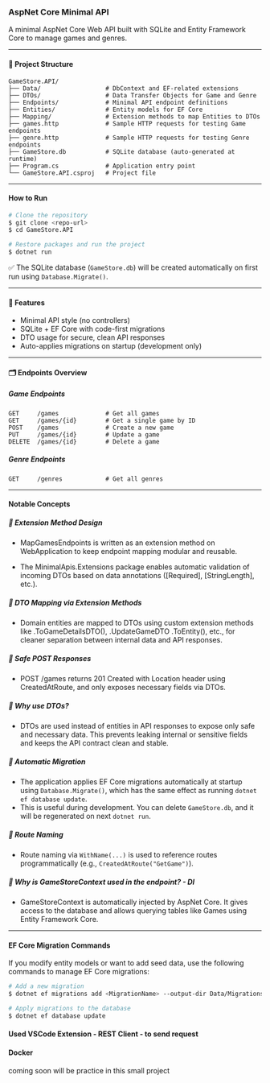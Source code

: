 ### AspNet Core Minimal API

A minimal AspNet Core Web API built with SQLite and Entity Framework Core to manage games and genres.

---

#### 📁 Project Structure

```
GameStore.API/
├── Data/                  # DbContext and EF-related extensions
├── DTOs/                  # Data Transfer Objects for Game and Genre
├── Endpoints/             # Minimal API endpoint definitions
├── Entities/              # Entity models for EF Core
├── Mapping/               # Extension methods to map Entities to DTOs
├── games.http             # Sample HTTP requests for testing Game endpoints
├── genre.http             # Sample HTTP requests for testing Genre endpoints
├── GameStore.db           # SQLite database (auto-generated at runtime)
├── Program.cs             # Application entry point
└── GameStore.API.csproj   # Project file
```

---

#### How to Run

```bash
# Clone the repository
$ git clone <repo-url>
$ cd GameStore.API

# Restore packages and run the project
$ dotnet run
```

✅ The SQLite database (`GameStore.db`) will be created automatically on first run using `Database.Migrate()`.

---

#### 📌 Features

* Minimal API style (no controllers)
* SQLite + EF Core with code-first migrations
* DTO usage for secure, clean API responses
* Auto-applies migrations on startup (development only)

---

#### 🗂️ Endpoints Overview

##### Game Endpoints

```
GET     /games             # Get all games
GET     /games/{id}        # Get a single game by ID
POST    /games             # Create a new game
PUT     /games/{id}        # Update a game
DELETE  /games/{id}        # Delete a game
```

##### Genre Endpoints

```
GET     /genres            # Get all genres
```

---

####  Notable Concepts

##### 🔸 Extension Method Design

*  MapGamesEndpoints is written as an extension method on WebApplication to keep endpoint mapping modular and reusable.

* The MinimalApis.Extensions package enables automatic validation of incoming DTOs based on data annotations ([Required], [StringLength], etc.).

##### 🔸 DTO Mapping via Extension Methods

* Domain entities are mapped to DTOs using custom extension methods like .ToGameDetailsDTO(), .UpdateGameDTO .ToEntity(), etc., for cleaner separation between internal data and API responses.

##### 🔸 Safe POST Responses

* POST /games returns 201 Created with Location header using CreatedAtRoute, and only exposes necessary fields via DTOs.


##### 🔸 Why use DTOs?

* DTOs are used instead of entities in API responses to expose only safe and necessary data.
This prevents leaking internal or sensitive fields and keeps the API contract clean and stable.

##### 🔸 Automatic Migration

* The application applies EF Core migrations automatically at startup using `Database.Migrate()`,
which has the same effect as running `dotnet ef database update`.
* This is useful during development.
You can delete `GameStore.db`, and it will be regenerated on next `dotnet run`.

##### 🔸 Route Naming

* Route naming via `WithName(...)` is used to reference routes programmatically (e.g., `CreatedAtRoute("GetGame")`).

##### 🔸 Why is GameStoreContext used in the endpoint? - DI

* GameStoreContext is automatically injected by AspNet Core. It gives access to the database and allows querying tables like Games using Entity Framework Core.

---

#### EF Core Migration Commands

If you modify entity models or want to add seed data, use the following commands to manage EF Core migrations:

```bash
# Add a new migration
$ dotnet ef migrations add <MigrationName> --output-dir Data/Migrations

# Apply migrations to the database
$ dotnet ef database update
```

#### Used VSCode Extension - REST Client - to send request

#### Docker

coming soon will be practice in this small project